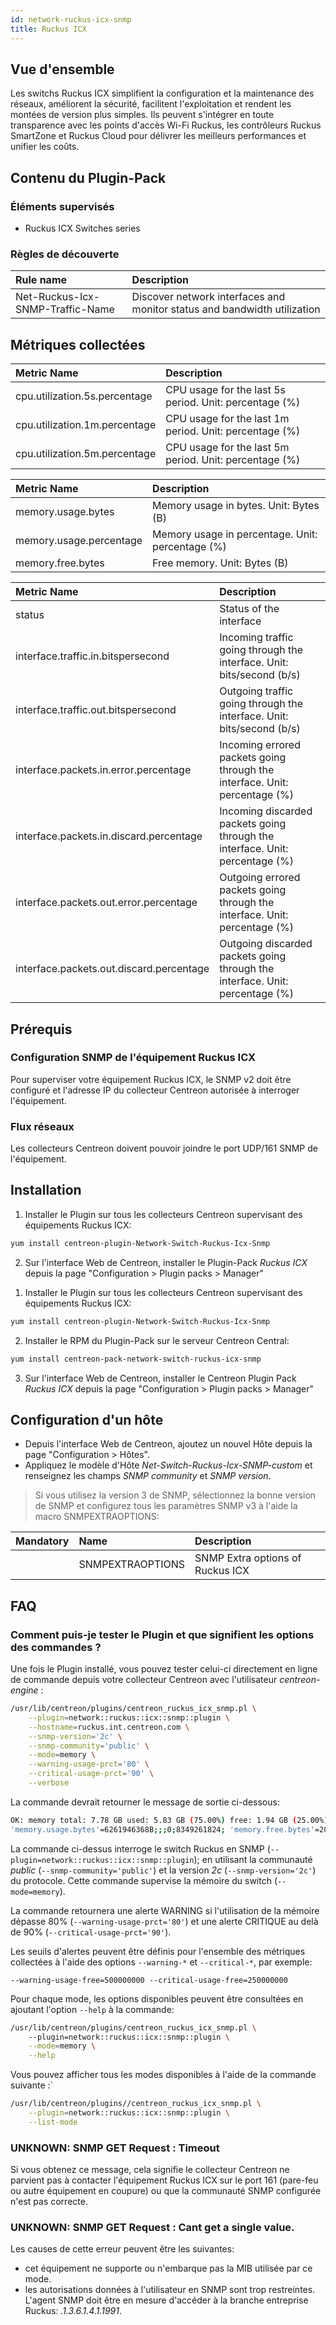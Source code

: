 ```yaml
---
id: network-ruckus-icx-snmp
title: Ruckus ICX
---
```


## Vue d'ensemble

Les switchs Ruckus ICX simplifient la configuration et la maintenance des réseaux, améliorent la sécurité, 
facilitent l'exploitation et rendent les montées de version plus simples.
Ils peuvent s'intégrer en toute transparence avec les points d'accès Wi-Fi Ruckus, les contrôleurs Ruckus SmartZone 
et Ruckus Cloud pour délivrer les meilleurs performances et unifier les coûts.  

## Contenu du Plugin-Pack

### Éléments supervisés

* Ruckus ICX Switches series

### Règles de découverte

<!--DOCUSAURUS_CODE_TABS-->

<!--Services-->

| Rule name                        | Description                                                                |
| :------------------------------- | :------------------------------------------------------------------------- |
| Net-Ruckus-Icx-SNMP-Traffic-Name |  Discover network interfaces and monitor status and bandwidth utilization  |

<!--DOCUSAURUS_CODE_TABS-->

## Métriques collectées

<!--DOCUSAURUS_CODE_TABS-->

<!--Cpu-->

| Metric Name                   | Description                                            |
| :---------------------------- | :----------------------------------------------------- |
| cpu.utilization.5s.percentage | CPU usage for the last 5s period. Unit: percentage (%) |
| cpu.utilization.1m.percentage | CPU usage for the last 1m period. Unit: percentage (%) |
| cpu.utilization.5m.percentage | CPU usage for the last 5m period. Unit: percentage (%) |

<!--Memory-->

| Metric Name             | Description                                      |
| :---------------------- | :----------------------------------------------- |
| memory.usage.bytes      | Memory usage in bytes. Unit: Bytes (B)           |
| memory.usage.percentage | Memory usage in percentage. Unit: percentage (%) |
| memory.free.bytes       | Free memory. Unit: Bytes (B)                     |

<!--Interfaces-->

| Metric Name                              | Description                                                                  |
| :--------------------------------------- | :--------------------------------------------------------------------------- |
| status                                   | Status of the interface                                                      |
| interface.traffic.in.bitspersecond       | Incoming traffic going through the interface. Unit: bits/second (b/s)        |
| interface.traffic.out.bitspersecond      | Outgoing traffic going through the interface. Unit: bits/second (b/s)        |
| interface.packets.in.error.percentage    | Incoming errored packets going through the interface. Unit: percentage (%)   |
| interface.packets.in.discard.percentage  | Incoming discarded packets going through the interface. Unit: percentage (%) |
| interface.packets.out.error.percentage   | Outgoing errored packets going through the interface. Unit: percentage (%)   |
| interface.packets.out.discard.percentage | Outgoing discarded packets going through the interface. Unit: percentage (%) |


<!--END_DOCUSAURUS_CODE_TABS-->

## Prérequis

### Configuration SNMP de l'équipement Ruckus ICX  

Pour superviser votre équipement Ruckus ICX, le SNMP v2 doit être configuré et l'adresse IP du collecteur Centreon autorisée à interroger l'équipement.

### Flux réseaux

Les collecteurs Centreon doivent pouvoir joindre le port UDP/161 SNMP de l'équipement.

## Installation

<!--DOCUSAURUS_CODE_TABS-->

<!--Online IMP Licence & IT-100 Editions-->

1. Installer le Plugin sur tous les collecteurs Centreon supervisant des équipements Ruckus ICX:

```bash
yum install centreon-plugin-Network-Switch-Ruckus-Icx-Snmp
```

2. Sur l'interface Web de Centreon, installer le Plugin-Pack *Ruckus ICX* depuis la page "Configuration > Plugin packs > Manager"

<!--Offline IMP License-->

1. Installer le Plugin sur tous les collecteurs Centreon supervisant des équipements Ruckus ICX:

```bash
yum install centreon-plugin-Network-Switch-Ruckus-Icx-Snmp
```

2. Installer le RPM du Plugin-Pack sur le serveur Centreon Central:

```bash
yum install centreon-pack-network-switch-ruckus-icx-snmp
```

3. Sur l'interface Web de Centreon, installer le Centreon Plugin Pack *Ruckus ICX* depuis la page "Configuration > Plugin packs > Manager"

<!--END_DOCUSAURUS_CODE_TABS-->

## Configuration d'un hôte

* Depuis l'interface Web de Centreon, ajoutez un nouvel Hôte depuis la page "Configuration > Hôtes".
* Appliquez le modèle d'Hôte *Net-Switch-Ruckus-Icx-SNMP-custom* et renseignez les champs *SNMP community* et *SNMP version*.

> Si vous utilisez la version 3 de SNMP, sélectionnez la bonne version de SNMP et configurez tous les paramètres SNMP v3 
> à l'aide la macro SNMPEXTRAOPTIONS:

| Mandatory   | Name                    | Description                      |
| :---------- | :---------------------- | :------------------------------- |
|             | SNMPEXTRAOPTIONS        | SNMP Extra options of Ruckus ICX |



## FAQ

### Comment puis-je tester le Plugin et que signifient les options des commandes ?

Une fois le Plugin installé, vous pouvez tester celui-ci directement en ligne de commande depuis votre collecteur Centreon 
avec l'utilisateur *centreon-engine* :

```bash
/usr/lib/centreon/plugins/centreon_ruckus_icx_snmp.pl \
	--plugin=network::ruckus::icx::snmp::plugin \
	--hostname=ruckus.int.centreon.com \
	--snmp-version='2c' \
	--snmp-community='public' \
	--mode=memory \
	--warning-usage-prct='80' \
	--critical-usage-prct='90' \
	--verbose
```

La commande devrait retourner le message de sortie ci-dessous:

```bash
OK: memory total: 7.78 GB used: 5.83 GB (75.00%) free: 1.94 GB (25.00%)|
'memory.usage.bytes'=6261946368B;;;0;8349261824; 'memory.free.bytes'=2087315456B;;;0;8349261824; 'memory.usage.percentage'=75.00%;;;0;100
```

La commande ci-dessus interroge le switch Ruckus en SNMP (```--plugin=network::ruckus::icx::snmp::plugin```); en utilisant la communauté *public* (```--snmp-community='public'```) 
et la version *2c* (```--snmp-version='2c'```) du protocole.
Cette commande supervise la mémoire du switch (```--mode=memory```).

La commande retournera une alerte WARNING si l'utilisation de la mémoire dépasse 80% (```--warning-usage-prct='80'```) 
et une alerte CRITIQUE au delà de 90%  (```--critical-usage-prct='90'```).

Les seuils d'alertes peuvent être définis pour l'ensemble des métriques collectées à l'aide des 
options ```--warning-*``` et ```--critical-*```, par exemple:

```--warning-usage-free=500000000 --critical-usage-free=250000000```


Pour chaque mode, les options disponibles peuvent être consultées en ajoutant l'option ```--help``` à la commande:

```bash
/usr/lib/centreon/plugins/centreon_ruckus_icx_snmp.pl \	
	--plugin=network::ruckus::icx::snmp::plugin \
	--mode=memory \
    --help
```

Vous pouvez afficher tous les modes disponibles à l'aide de la commande suivante :`

```bash
/usr/lib/centreon/plugins//centreon_ruckus_icx_snmp.pl \
    --plugin=network::ruckus::icx::snmp::plugin \
    --list-mode
```


### UNKNOWN: SNMP GET Request : Timeout

Si vous obtenez ce message, cela signifie le collecteur Centreon ne parvient pas à contacter l'équipement Ruckus ICX sur le port 161 (pare-feu ou autre équipement en coupure) ou que la communauté SNMP configurée n'est pas correcte.

### UNKNOWN: SNMP GET Request : Cant get a single value.

Les causes de cette erreur peuvent être les suivantes:

* cet équipement ne supporte ou n'embarque pas la MIB utilisée par ce mode.
* les autorisations données à l'utilisateur en SNMP sont trop restreintes. L'agent SNMP doit être en mesure d'accéder à la branche entreprise Ruckus: *.1.3.6.1.4.1.1991*.

